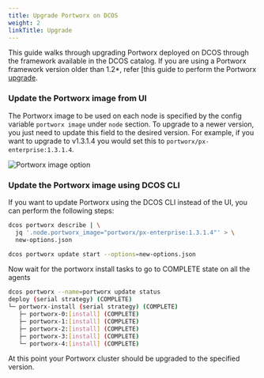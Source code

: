 ```yaml
---
title: Upgrade Portworx on DCOS
weight: 2
linkTitle: Upgrade
---
```


This guide walks through upgrading Portworx deployed on DCOS through the framework available in the DCOS
catalog. If you are using a Portworx framework version older than 1.2*, refer [this guide to perform the
Portworx [upgrade](/install-with-other/dcos/operate-and-maintain/upgrade).

### Update the Portworx image from UI

The Portworx image to be used on each node is specified by the config variable `portworx image` under `node` section.
To upgrade to a newer version, you just need to update this field to the desired version. For example, if you want
to upgrade to v1.3.1.4 you would set this to `portworx/px-enterprise:1.3.1.4`.

![Portworx image option](/img/dcos-px-image-option2.png)

### Update the Portworx image using DCOS CLI

If you want to update Portworx using the DCOS CLI instead of the UI, you can perform the following steps:

```bash
dcos portworx describe | \
  jq '.node.portworx_image="portworx/px-enterprise:1.3.1.4"' > \
  new-options.json

dcos portworx update start --options=new-options.json
```

Now wait for the portworx install tasks to go to COMPLETE state on all the agents
```bash
dcos portworx --name=portworx update status
deploy (serial strategy) (COMPLETE)
└─ portworx-install (serial strategy) (COMPLETE)
   ├─ portworx-0:[install] (COMPLETE)
   ├─ portworx-1:[install] (COMPLETE)
   ├─ portworx-2:[install] (COMPLETE)
   ├─ portworx-3:[install] (COMPLETE)
   └─ portworx-4:[install] (COMPLETE)
```
At this point your Portworx cluster should be upgraded to the specified version.
